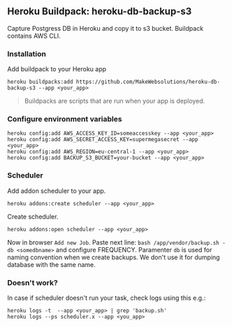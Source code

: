 ## Heroku Buildpack: heroku-db-backup-s3
Capture Postgress DB in Heroku and copy it to s3 bucket. Buildpack contains AWS CLI.

### Installation
Add buildpack to your Heroku app
```
heroku buildpacks:add https://github.com/MakeWebsolutions/heroku-db-backup-s3 --app <your_app>
```
> Buildpacks are scripts that are run when your app is deployed.

### Configure environment variables
```
heroku config:add AWS_ACCESS_KEY_ID=someaccesskey --app <your_app>
heroku config:add AWS_SECRET_ACCESS_KEY=supermegasecret --app <your_app>
heroku config:add AWS_REGION=eu-central-1 --app <your_app>
heroku config:add BACKUP_S3_BUCKET=your-bucket --app <your_app>
```

### Scheduler
Add addon scheduler to your app. 
```
heroku addons:create scheduler --app <your_app>
```
Create scheduler.
```
heroku addons:open scheduler --app <your_app>
```
Now in browser `Add new Job`.
Paste next line:
`bash /app/vendor/backup.sh -db <somedbname>`
and configure FREQUENCY. Paramenter `db` is used for naming convention when we create backups. We don't use it for dumping  database with the same name.

### Doesn't work?
In case if scheduler doesn't run your task, check logs using this e.g.:
```
heroku logs -t  --app <your_app> | grep 'backup.sh'
heroku logs --ps scheduler.x --app <you_app>
```
